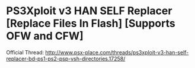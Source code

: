 # PS3Xploit v3 HAN SELF Replacer [Replace Files In Flash]  [Supports OFW and CFW] 

Official Thread: http://www.psx-place.com/threads/ps3xploit-v3-han-self-replacer-bd-ps1-ps2-psp-vsh-directories.17258/